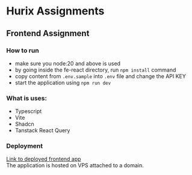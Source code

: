 # Hurix Assignments

## Frontend Assignment

### How to run

- make sure you node:20 and above is used
- by going inside the fe-react directory, run `npm install` command
- copy content from `.env.sample` into `.env` file and change the API KEY
- start the application using `npm run dev`

### What is uses:

- Typescript
- Vite
- Shadcn
- Tanstack React Query

### Deployment

[Link to deployed frontend app](https://fe-hurix.websofmine.com)\
The application is hosted on VPS attached to a domain.
